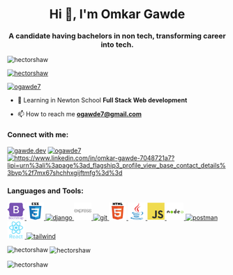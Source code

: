 <h1 align="center">Hi 👋, I'm Omkar Gawde</h1>
<h3 align="center">A candidate having bachelors in non tech, transforming career into tech.</h3>

<p align="left"> <img src="https://komarev.com/ghpvc/?username=hectorshaw&label=Profile%20views&color=0e75b6&style=flat" alt="hectorshaw" /> </p>

<p align="left"> <a href="https://github.com/ryo-ma/github-profile-trophy"><img src="https://github-profile-trophy.vercel.app/?username=hectorshaw" alt="hectorshaw" /></a> </p>

<p align="left"> <a href="https://twitter.com/ogawde7" target="blank"><img src="https://img.shields.io/twitter/follow/ogawde7?logo=twitter&style=for-the-badge" alt="ogawde7" /></a> </p>

- 🌱 Learning in Newton School **Full Stack Web development**

- 📫 How to reach me **ogawde7@gmail.com**

<h3 align="left">Connect with me:</h3>
<p align="left">
<a href="https://dev.to/gawde.dev" target="blank"><img align="center" src="https://raw.githubusercontent.com/rahuldkjain/github-profile-readme-generator/master/src/images/icons/Social/devto.svg" alt="gawde.dev" height="30" width="40" /></a>
<a href="https://twitter.com/ogawde7" target="blank"><img align="center" src="https://raw.githubusercontent.com/rahuldkjain/github-profile-readme-generator/master/src/images/icons/Social/twitter.svg" alt="ogawde7" height="30" width="40" /></a>
<a href="https://linkedin.com/in/https://www.linkedin.com/in/omkar-gawde-7048721a7?lipi=urn%3ali%3apage%3ad_flagship3_profile_view_base_contact_details%3bvp%2f7mx67shchhxgijftmfg%3d%3d" target="blank"><img align="center" src="https://raw.githubusercontent.com/rahuldkjain/github-profile-readme-generator/master/src/images/icons/Social/linked-in-alt.svg" alt="https://www.linkedin.com/in/omkar-gawde-7048721a7?lipi=urn%3ali%3apage%3ad_flagship3_profile_view_base_contact_details%3bvp%2f7mx67shchhxgijftmfg%3d%3d" height="30" width="40" /></a>
</p>

<h3 align="left">Languages and Tools:</h3>
<p align="left"> <a href="https://getbootstrap.com" target="_blank" rel="noreferrer"> <img src="https://raw.githubusercontent.com/devicons/devicon/master/icons/bootstrap/bootstrap-plain-wordmark.svg" alt="bootstrap" width="40" height="40"/> </a> <a href="https://www.w3schools.com/css/" target="_blank" rel="noreferrer"> <img src="https://raw.githubusercontent.com/devicons/devicon/master/icons/css3/css3-original-wordmark.svg" alt="css3" width="40" height="40"/> </a> <a href="https://www.djangoproject.com/" target="_blank" rel="noreferrer"> <img src="https://cdn.worldvectorlogo.com/logos/django.svg" alt="django" width="40" height="40"/> </a> <a href="https://expressjs.com" target="_blank" rel="noreferrer"> <img src="https://raw.githubusercontent.com/devicons/devicon/master/icons/express/express-original-wordmark.svg" alt="express" width="40" height="40"/> </a> <a href="https://git-scm.com/" target="_blank" rel="noreferrer"> <img src="https://www.vectorlogo.zone/logos/git-scm/git-scm-icon.svg" alt="git" width="40" height="40"/> </a> <a href="https://www.w3.org/html/" target="_blank" rel="noreferrer"> <img src="https://raw.githubusercontent.com/devicons/devicon/master/icons/html5/html5-original-wordmark.svg" alt="html5" width="40" height="40"/> </a> <a href="https://www.java.com" target="_blank" rel="noreferrer"> <img src="https://raw.githubusercontent.com/devicons/devicon/master/icons/java/java-original.svg" alt="java" width="40" height="40"/> </a> <a href="https://developer.mozilla.org/en-US/docs/Web/JavaScript" target="_blank" rel="noreferrer"> <img src="https://raw.githubusercontent.com/devicons/devicon/master/icons/javascript/javascript-original.svg" alt="javascript" width="40" height="40"/> </a> <a href="https://nodejs.org" target="_blank" rel="noreferrer"> <img src="https://raw.githubusercontent.com/devicons/devicon/master/icons/nodejs/nodejs-original-wordmark.svg" alt="nodejs" width="40" height="40"/> </a> <a href="https://postman.com" target="_blank" rel="noreferrer"> <img src="https://www.vectorlogo.zone/logos/getpostman/getpostman-icon.svg" alt="postman" width="40" height="40"/> </a> <a href="https://reactjs.org/" target="_blank" rel="noreferrer"> <img src="https://raw.githubusercontent.com/devicons/devicon/master/icons/react/react-original-wordmark.svg" alt="react" width="40" height="40"/> </a> <a href="https://tailwindcss.com/" target="_blank" rel="noreferrer"> <img src="https://www.vectorlogo.zone/logos/tailwindcss/tailwindcss-icon.svg" alt="tailwind" width="40" height="40"/> </a> </p>

<p><img align="left" src="https://github-readme-stats.vercel.app/api/top-langs?username=hectorshaw&show_icons=true&locale=en&layout=compact" alt="hectorshaw" /></p>

<p>&nbsp;<img align="center" src="https://github-readme-stats.vercel.app/api?username=hectorshaw&show_icons=true&locale=en" alt="hectorshaw" /></p>

<p><img align="center" src="https://github-readme-streak-stats.herokuapp.com/?user=hectorshaw&" alt="hectorshaw" /></p>
